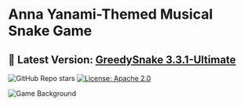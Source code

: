 # Anna Yanami-Themed Musical Snake Game

## **🌟 Latest Version: [GreedySnake 3.3.1-Ultimate](https://github.com/HistoriaNonVult/Yanami-Anna-GreedySnake/releases/tag/v3.3.1-Ultimate)**

![GitHub Repo stars](https://img.shields.io/github/stars/HistoriaNonVult/Yanami-Anna-GreedySnake?style=social)
[![License: Apache 2.0](https://img.shields.io/badge/License-Apache%202.0-blue.svg)](https://opensource.org/licenses/Apache-2.0)

![Game Background](https://github.com/user-attachments/assets/7449dc61-60f4-4778-9bd6-39c3ef89d08b)
